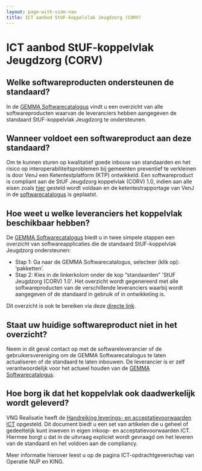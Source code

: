 ```yaml
---
layout: page-with-side-nav
title: ICT aanbod StUF-koppelvlak Jeugdzorg (CORV)
---
```

# ICT aanbod StUF-koppelvlak Jeugdzorg (CORV)

## Welke softwareproducten ondersteunen de standaard?

In de [GEMMA
Softwarecatalogus](https://www.softwarecatalogus.nl/pakketten/norm_version/StUF%20Jeugdzorgonderzoek%20%28CORV%29%201%252E0)
vindt u een overzicht van alle softwareproducten waarvan de leveranciers
hebben aangegeven de standaard StUF-koppelvlak Jeugdzorg te
ondersteunen.

## Wanneer voldoet een softwareproduct aan deze standaard?

Om te kunnen sturen op kwalitatief goede inbouw van standaarden en het
risico op interoperabiliteitsproblemen bij gemeenten preventief te
verkleinen is door VenJ een Ketentestplatform (KTP) ontwikkeld. Een
softwareproduct is compliant aan de StUF Jeugdzorg koppelvlak (CORV)
1.0, indien aan alle eisen zoals [
hier](Compliancy_StUF-koppelvlak_Jeugdzorg_(CORV) "wikilink") gesteld
wordt voldaan en de ketentestrapportage van VenJ in de
[softwarecatalogus](https://www.softwarecatalogus.nl/GEMMA) is
geplaatst.

## Hoe weet u welke leveranciers het koppelvlak beschikbaar hebben?

De [GEMMA Softwarecatalogus](https://www.softwarecatalogus.nl/) biedt u
in twee simpele stappen een overzicht van softwareapplicaties die de
standaard StUF-koppelvlak Jeugdzorg ondersteunen:

- Stap 1: Ga naar de GEMMA Softwarecatalogus, selecteer (klik op):
  ‘pakketten’.
- Stap 2: Kies in de linkerkolom onder de kop “standaarden” 'StUF
  Jeugdzorg (CORV) 1.0'. Het overzicht wordt gegenereerd met alle
  softwareproducten van de verschillende leveranciers waarbij wordt
  aangegeven of de standaard in gebruik of in ontwikkeling is.

Dit overzicht is ook te bereiken via deze [directe
link](https://www.softwarecatalogus.nl/pakketten/norm_version/StUF%20Jeugdzorg%20%28CORV%29%201%252E0).

## Staat uw huidige softwareproduct niet in het overzicht?

Neem in dit geval contact op met de softwareleverancier of de
gebruikersvereniging om de GEMMA Softwarecatalogus te laten actualiseren
of de standaard te laten inbouwen. De leverancier is er zelf
verantwoordelijk voor het actueel houden van de [GEMMA
Softwarecatalogus](https://www.softwarecatalogus.nl/).

## Hoe borg ik dat het koppelvlak ook daadwerkelijk wordt geleverd?

VNG Realisatie heeft de [Handreiking leverings- en acceptatievoorwaarden
ICT](./documenten//130131_Leverings_en_acceptatievoorwaarden_versie_2_Definitief.pdf)
opgesteld. Dit document biedt u een set van artikelen die u geheel of
gedeeltelijk kunt inweven in eigen inkoop- en acceptatievoorwaarden ICT.
Hiermee borgt u dat in de uitvraag expliciet wordt gevraagd om het
leveren van de standaard en het voldoen aan de compliancy.

Meer informatie hierover leest u op de pagina ICT-opdrachtgeverschap van
Operatie NUP en KING.

